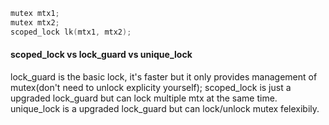 ```cpp
mutex mtx1;
mutex mtx2;
scoped_lock lk(mtx1, mtx2);
```
#### scoped_lock vs lock_guard vs unique_lock
lock_guard is the basic lock, it's faster but it only provides management of mutex(don't need to unlock explicity yourself);
scoped_lock is just a upgraded lock_guard but can lock multiple mtx at the same time.
unique_lock is a upgraded lock_guard but can lock/unlock mutex felexibily.
